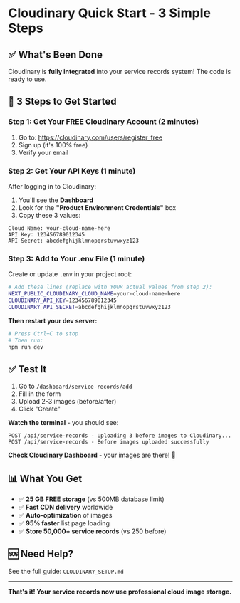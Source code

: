 # Cloudinary Quick Start - 3 Simple Steps

## ✅ What's Been Done

Cloudinary is **fully integrated** into your service records system! The code is ready to use.

## 🚀 3 Steps to Get Started

### Step 1: Get Your FREE Cloudinary Account (2 minutes)

1. Go to: https://cloudinary.com/users/register_free
2. Sign up (it's 100% free)
3. Verify your email

### Step 2: Get Your API Keys (1 minute)

After logging in to Cloudinary:

1. You'll see the **Dashboard**
2. Look for the **"Product Environment Credentials"** box
3. Copy these 3 values:

```
Cloud Name: your-cloud-name-here
API Key: 123456789012345
API Secret: abcdefghijklmnopqrstuvwxyz123
```

### Step 3: Add to Your .env File (1 minute)

Create or update `.env` in your project root:

```bash
# Add these lines (replace with YOUR actual values from step 2):
NEXT_PUBLIC_CLOUDINARY_CLOUD_NAME=your-cloud-name-here
CLOUDINARY_API_KEY=123456789012345
CLOUDINARY_API_SECRET=abcdefghijklmnopqrstuvwxyz123
```

**Then restart your dev server:**

```bash
# Press Ctrl+C to stop
# Then run:
npm run dev
```

## ✅ Test It

1. Go to `/dashboard/service-records/add`
2. Fill in the form
3. Upload 2-3 images (before/after)
4. Click "Create"

**Watch the terminal** - you should see:

```
POST /api/service-records - Uploading 3 before images to Cloudinary...
POST /api/service-records - Before images uploaded successfully
```

**Check Cloudinary Dashboard** - your images are there! 🎉

## 📊 What You Get

- ✅ **25 GB FREE storage** (vs 500MB database limit)
- ✅ **Fast CDN delivery** worldwide
- ✅ **Auto-optimization** of images
- ✅ **95% faster** list page loading
- ✅ **Store 50,000+ service records** (vs 250 before)

## 🆘 Need Help?

See the full guide: `CLOUDINARY_SETUP.md`

---

**That's it! Your service records now use professional cloud image storage.**

